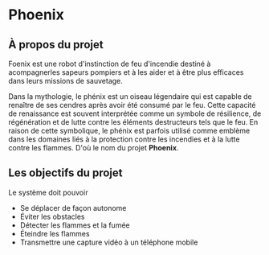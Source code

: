 # Phoenix
## À propos du projet
Foenix est une robot d'instinction de feu d'incendie destiné à acompagnerles sapeurs pompiers et à les aider et à être plus efficaces dans leurs 
missions de sauvetage. 

Dans la mythologie, le phénix est un oiseau légendaire qui est capable de renaître de ses cendres après avoir été consumé par le feu. 
Cette capacité de renaissance est souvent interprétée comme un symbole de résilience, de régénération et de lutte contre les éléments destructeurs 
tels que le feu. En raison de cette symbolique, le phénix est parfois utilisé comme emblème dans les domaines liés à la protection contre les incendies et à 
la lutte contre les flammes. D'où le nom du projet **Phoenix**.

## Les objectifs du projet
Le système doit pouvoir
* Se déplacer de façon autonome
* Éviter les obstacles
* Détecter les flammes et la fumée
* Éteindre les flammes
* Transmettre une capture vidéo à un téléphone mobile
